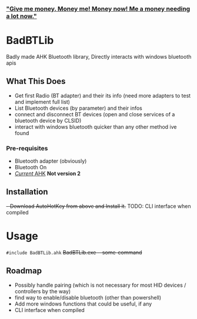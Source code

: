 ### ["Give me money. Money me! Money now! Me a money needing a lot now."](https://paypal.me/DvdIsDead)


# BadBTLib 

Badly made AHK Bluetooth library, Directly interacts with windows bluetooth apis

## What This Does

- Get first Radio (BT adapter) and their its info (need more adapters to test and implement full list) 
- List Bluetooth devices (by parameter) and their infos
- connect and disconnect BT devices (open and close services of a bluetooth device by CLSID)
- interact with windows bluetooth quicker than any other method ive found

### Pre-requisites

- Bluetooth adapter (obviously)
- Bluetooth On
- [*Current* AHK](https://www.autohotkey.com/download/ahk-install.exe) **Not version 2**

## Installation

~~- Download AutoHotKey from above and Install it.~~
TODO: CLI interface when compiled

# Usage

`#include BadBTLib.ahk`
~~BadBTLib.exe --some-command~~

## Roadmap

- Possibly handle pairing (which is not necessary for most HID devices / controllers by the way)
- find way to enable/disable bluetooth (other than powershell)
- Add more windows functions that could be useful, if any
- CLI interface when compiled

